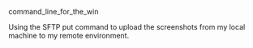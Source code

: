 command_line_for_the_win

Using the SFTP put command to upload the screenshots from my local machine to my remote  environment.
